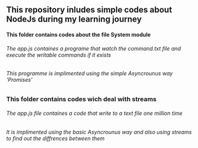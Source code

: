 ## This repository inludes simple codes about NodeJs during my learning journey

<!-- File-System -->

#### This folder contains codes about the file System module

###### The app.js containes a programe that watch the command.txt file and execute the writable commands if it exists

###### This programme is implimented using the simple Asyncrounus way 'Promises'

<!-- Streams -->

### This folder contains codes wich deal with streams

###### The app.js file containes a code that write to a text file one million time

###### It is implimented using the basic Asyncrounus way and also using streams to find out the diffrences between them
